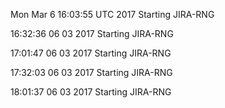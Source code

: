 
Mon Mar 6 16:03:55 UTC 2017 Starting JIRA-RNG

16:32:36 06 03 2017 Starting JIRA-RNG

17:01:47 06 03 2017 Starting JIRA-RNG

17:32:03 06 03 2017 Starting JIRA-RNG

18:01:37 06 03 2017 Starting JIRA-RNG

